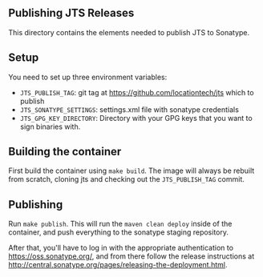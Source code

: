 ## Publishing JTS Releases

This directory contains the elements needed to publish JTS to Sonatype.

## Setup

You need to set up three environment variables:

- `JTS_PUBLISH_TAG`: git tag at https://github.com/locationtech/jts which to publish
- `JTS_SONATYPE_SETTINGS`: settings.xml file with sonatype credentials
- `JTS_GPG_KEY_DIRECTORY`: Directory with your GPG keys that you want to sign binaries with.

## Building the container

First build the container using `make build`. The image will always be rebuilt from
scratch, cloning jts and checking out the `JTS_PUBLISH_TAG` commit.


## Publishing

Run `make publish`. This will run the `maven clean deploy` inside of the
container, and push everything to the sonatype staging repository.

After that, you'll have to log in with the appropriate authentication to
https://oss.sonatype.org/, and from there follow the release instructions
at http://central.sonatype.org/pages/releasing-the-deployment.html.
